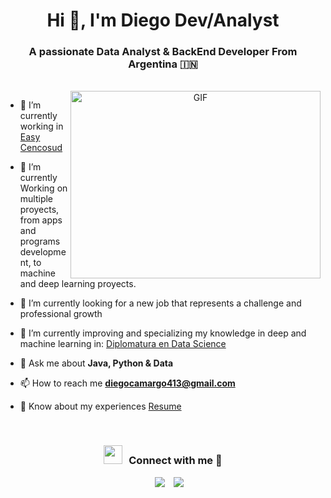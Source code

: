 

<h1 align="center">Hi 👋, I'm <a>
Diego Dev/Analyst</a></h1>
<h3 align="center">A passionate Data Analyst & BackEnd Developer From Argentina &#127470;&#127475</h3>

<br>

<a target="_blank" align="center">
  <img align="right" top="500" height="300" width="400" alt="GIF" src="https://media.giphy.com/media/SWoSkN6DxTszqIKEqv/giphy.gif">
</a>

- 🔭 I’m currently working in <a href="https://www.easy.com.ar" target="blank">Easy Cencosud</a>

- 🌱 I’m currently Working on multiple proyects, from apps and programs development,
  to machine and deep learning proyects.

- 🤝 I’m currently looking for a new job that represents a challenge and professional growth

- 🌱 I’m currently improving and specializing my knowledge in deep and machine learning in: <a href="https://mundose.com/programas/34" target="blank">Diplomatura en Data Science</a>

- 💬 Ask me about **Java, Python & Data**

- 📫 How to reach me **diegocamargo413@gmail.com**

- 📄 Know about my experiences <a href="https://drive.google.com/file/d/1dU5jjpdHd7BAsGeYMtMJ1JYu7MQUQAfO/view?usp=sharing" target="blank">Resume</a>
<br/>
<h3 align="center" > <img src="https://media.giphy.com/media/iY8CRBdQXODJSCERIr/giphy.gif" width="30" height="30" style="margin-right: 10px;">Connect with me 🤝 </h3>

<p align="center">

 <div align="center"  class="icons-social" style="margin-left: 10px;">
        <a style="margin-left: 10px;"  target="_blank" href="www.linkedin.com/in/diego-camargo-168420242">
			<img src="https://img.icons8.com/doodle/40/000000/linkedin--v2.png"></a>
        <a style="margin-left: 10px;" target="_blank" href="https://github.com/DiegoFCd/DiegoFCd">
		<img src="https://img.icons8.com/doodle/40/000000/github--v1.png"></a>
	

